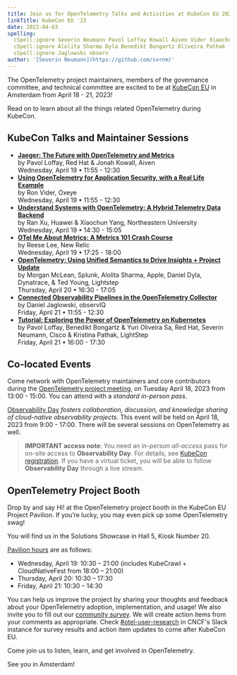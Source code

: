 ```yaml
---
title: Join us for OpenTelemetry Talks and Activities at KubeCon EU 2023
linkTitle: KubeCon EU '23
date: 2023-04-03
spelling:
  cSpell:ignore Severin Neumann Pavol Loffay Kowall Aiven Vider Xiaochun
  cSpell:ignore Alolita Sharma Dyla Benedikt Bongartz Oliveira Pathak
  cSpell:ignore Jaglowski observ
author: '[Severin Neumann](https://github.com/svrnm)'
---
```


The OpenTelemetry project maintainers, members of the governance committee, and
technical committee are excited to be at [KubeCon EU][] in Amsterdam from April
18 - 21, 2023!

Read on to learn about all the things related OpenTelemetry during KubeCon.

## KubeCon Talks and Maintainer Sessions

- **[Jaeger: The Future with OpenTelemetry and Metrics](https://sched.co/1HySf)**<br>
  by Pavol Loffay, Red Hat & Jonah Kowall, Aiven<br> Wednesday, April 19 •
  11:55 - 12:30
- **[Using OpenTelemetry for Application Security, with a Real Life Example](https://sched.co/1HyYT)**<br>
  by Ron Vider, Oxeye<br> Wednesday, April 19 • 11:55 - 12:30
- **[Understand Systems with OpenTelemetry: A Hybrid Telemetry Data Backend](https://sched.co/1Hyb2)**<br>
  by Ran Xu, Huawei & Xiaochun Yang, Northeastern University<br> Wednesday,
  April 19 • 14:30 - 15:05
- **[OTel Me About Metrics: A Metrics 101 Crash Course](https://sched.co/1Hya1)**<br>
  by Reese Lee, New Relic<br> Wednesday, April 19 • 17:25 - 18:00
- **[OpenTelemetry: Using Unified Semantics to Drive Insights + Project Update](https://sched.co/1HyS5)**<br>
  by Morgan McLean, Splunk, Alolita Sharma, Apple, Daniel Dyla, Dynatrace, & Ted
  Young, Lightstep<br> Thursday, April 20 • 16:30 - 17:05
- **[Connected Observability Pipelines in the OpenTelemetry Collector](https://sched.co/1HyXb)**<br>
  by Daniel Jaglowski, observIQ<br> Friday, April 21 • 11:55 - 12:30
- **[Tutorial: Exploring the Power of OpenTelemetry on Kubernetes](https://sched.co/1HyZ3)**<br>
  by Pavol Loffay, Benedikt Bongartz & Yuri Oliveira Sa, Red Hat, Severin
  Neumann, Cisco & Kristina Pathak, LightStep<br> Friday, April 21 • 16:00 -
  17:30

## Co-located Events

Come network with OpenTelemetry maintainers and core contributors during the
[OpenTelemetry project meeting](https://sched.co/1JWS7), on Tuesday April 18,
2023 from 13:00 - 15:00. You can attend with a _standard in-person pass_.

[Observability Day][] _fosters collaboration, discussion, and knowledge sharing
of cloud-native observability projects_. This event will be held on April 18,
2023 from 9:00 - 17:00. There will be several sessions on OpenTelemetry as well.

> <i class="far fa-exclamation-triangle"></i> **IMPORTANT access note**: You
> need an _in-person all-access_ pass for on-site access to **Observability
> Day**. For details, see [KubeCon registration][]. If you have a virtual
> ticket, you will be able to follow **Observability Day** through a live
> stream.

## OpenTelemetry Project Booth

Drop by and say Hi! at the OpenTelemetry project booth in the KubeCon EU Project
Pavilion. If you’re lucky, you may even pick up some OpenTelemetry swag!

You will find us in the Solutions Showcase in Hall 5, Kiosk Number 20.

[Pavilion hours][] are as follows:

- Wednesday, April 19: 10:30 – 21:00 (includes KubeCrawl + CloudNativeFest from
  18:00 – 21:00)
- Thursday, April 20: 10:30 – 17:30
- Friday, April 21: 10:30 – 14:30

You can help us improve the project by sharing your thoughts and feedback about
your OpenTelemetry adoption, implementation, and usage! We also invite you to
fill out our [community survey][]. We will create action items from your
comments as appropriate. Check [#otel-user-research][] in CNCF's Slack instance
for survey results and action item updates to come after KubeCon EU.

Come join us to listen, learn, and get involved in OpenTelemetry.

See you in Amsterdam!

[kubecon eu]: https://events.linuxfoundation.org/kubecon-cloudnativecon-europe/
[Observability Day]:
  https://events.linuxfoundation.org/kubecon-cloudnativecon-europe/co-located-events/observability-day/
[kubecon registration]:
  https://events.linuxfoundation.org/kubecon-cloudnativecon-europe/register/
[pavilion hours]:
  https://events.linuxfoundation.org/kubecon-cloudnativecon-europe/program/project-engagement/#project-pavilion
[community survey]:
  https://docs.google.com/forms/d/e/1FAIpQLSdKm6oLYRXlZOhEZMVmjoIn4eBToVYNmF6fwpm5GAIipQmPxA/viewform?pli=1
[#otel-user-research]: https://cloud-native.slack.com/archives/C01RT3MSWGZ
